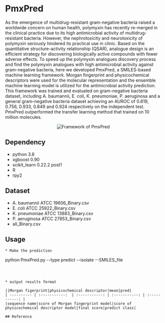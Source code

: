 # PmxPred

As the emergence of multidrug-resistant gram-negative bacteria raised a worldwide concern on human health, polymyxin has recently re-merged in the clinical practice due to its high antimicrobial activity of multidrug-resistant bacteria. However, the nephrotoxicity and neurotoxicity of polymyxin seriously hindered its practical use in clinic. Based on the quantitative structure-activity relationship (QSAR), analogue design is an efficient strategy for discovering biologically active compounds with fewer adverse effects. To speed up the polymyxin analogues discovery process and find the polymyxin analogues with high antimicrobial activity against gram-negative bacteria, here we developed PmxPred, a SMILES-based machine learning framework. Morgan fingerprint and physicochemical descriptors were used for the molecular representation and the ensemble machine learning model is utilized for the antimicrobial activity prediction. This framework was trained and evaluated on gram-negative bacteria dataset, including A. baumannii, E. coli, K. pneumoniae, P. aeruginosa and a general gram-negative bacteria dataset achieving an AUROC of 0.819, 0.756, 0.933, 0.849 and 0.924 respectively on the independent test. PmxPred outperformed the transfer learning method that trained on 10 million molecules. 

<div align=center><img  src ="https://user-images.githubusercontent.com/49023946/172045291-d86234ba-063e-4a05-bc0f-90bab236bc65.png" alt="Framework of PmxPred"></div>



## Dependency
* python 3.8
* xgboost 0.90
* scikit_learn 0.22.2 post1
* R 
* rpy2

## Dataset
* A. baumannii ATCC 19606_Binary.csv
* E. coli ATCC 25922_Binary.csv
* K. pneumoniae ATCC 13883_Binary.csv
* P. aeruginosa ATCC 27853_Binary.csv
* all_Binary.csv


## Usage


```
* Make the prediction 
```
python PmxPred.py --type predict --isolate <isolate name> --SMILES_file <SMILES file>  
```



* output results format

||Morgan figerprint|physicochemical descriptor|mean|pred|
| ---------- | :-----------:  | :-----------: | :-----------: | :-----------: |
|sequence name|score of Morgan fingerprint model|score of physicochemical descriptor model|final score|predict class|

## Reference
  

